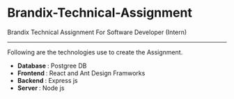 # Brandix-Technical-Assignment
Brandix Technical Assignment For Software Developer (Intern)

<hr/>

Following are the technologies use to create the Assignment.
<ul>
  <li><b> Database </b> : Postgree DB</li>
  <li><b> Frontend </b> : React and Ant Design Framworks</li>
  <li><b> Backend </b> : Express js</li>
  <li><b> Server </b> : Node js</li>
</ul>
